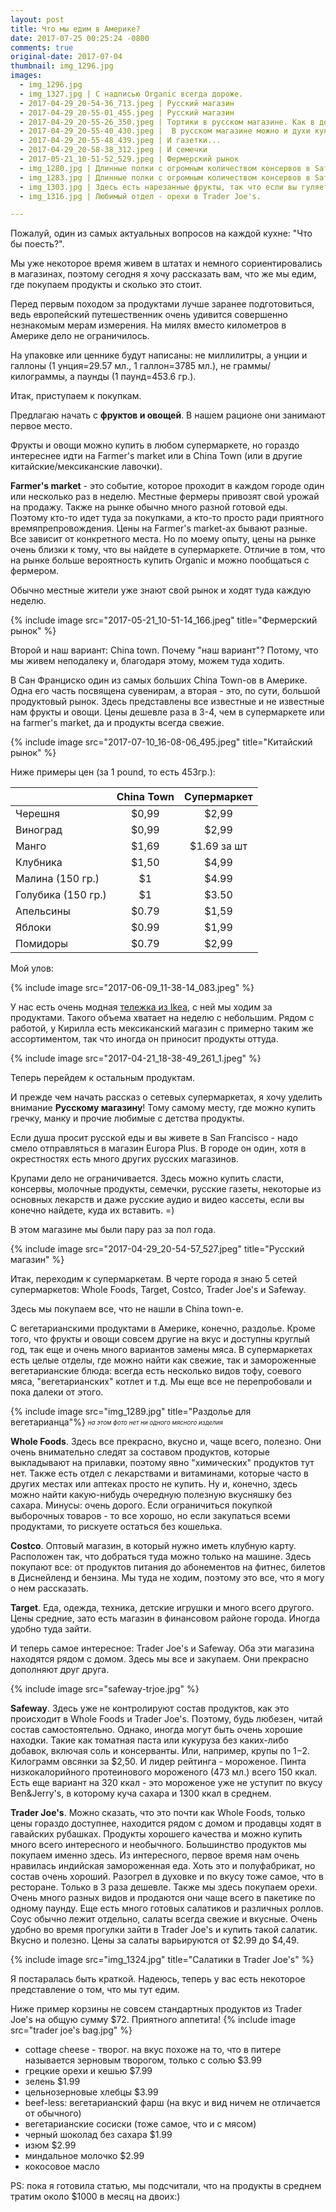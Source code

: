 ```yaml
---
layout: post
title: Что мы едим в Америке?
date: 2017-07-25 00:25:24 -0800
comments: true
original-date: 2017-07-04
thumbnail: img_1296.jpg
images:
  - img_1296.jpg
  - img_1327.jpg | С надписью Organic всегда дороже. 
  - 2017-04-29_20-54-36_713.jpeg | Русский магазин
  - 2017-04-29_20-55-01_455.jpeg | Русский магазин
  - 2017-04-29_20-55-26_350.jpeg | Тортики в русском магазине. Как в детстве, только страшно смотреть =)
  - 2017-04-29_20-55-40_430.jpeg |  В русском магазине можно и духи купить.
  - 2017-04-29_20-55-48_439.jpeg | И газетки...
  - 2017-04-29_20-58-38_312.jpeg | И семечки
  - 2017-05-21_10-51-52_529.jpeg | Фермерский рынок
  - img_1280.jpg | Длинные полки c огромным количеством консервов в Safeway
  - img_1283.jpg | Длинные полки c огромным количеством консервов в Safeway
  - img_1303.jpg | Здесь есть нарезанные фрукты, так что если вы гуляете и забежали в супермаркет, чтобы найти перекус, есть возможность купить что-то полезное.
  - img_1316.jpg | Любимый отдел - орехи в Trader Joe's.

---
```


Пожалуй, один из самых актуальных вопросов на каждой кухне: "Что бы поесть?".

Мы уже некоторое время живем в штатах и немного сориентировались в магазинах, поэтому сегодня я хочу рассказать вам, что же мы едим, где покупаем продукты и сколько это стоит.


<!--separate-->
Перед первым походом за продуктами лучше заранее подготовиться, ведь европейский путешественник очень удивится совершенно незнакомым мерам измерения. На милях вместо километров в Америке дело не ограничилось. 

На упаковке или ценнике будут написаны:
не миллилитры, а унции и галлоны (1 унция=29.57 мл., 1 галлон=3785 мл.),
не граммы/килограммы, а паунды (1 паунд=453.6 гр.). 

Итак, приступаем к покупкам. 

Предлагаю начать с **фруктов и овощей**. В нашем рационе они занимают первое место. 

Фрукты и овощи можно купить в любом супермаркете, но гораздо интереснее идти на Farmer's market или в China Town (или в другие китайские/мексиканские лавочки).

**Farmer's market** - это событие, которое проходит в каждом городе один или несколько раз в неделю. Местные фермеры привозят свой урожай на продажу. Также на рынке обычно много разной готовой еды. Поэтому кто-то идет туда за покупками, а кто-то просто ради приятного времяпрепровождения. Цены на Farmer's market-ах бывают разные. Все зависит от конкретного места. Но по моему опыту, цены на рынке очень близки к тому, что вы найдете в супермаркете. Отличие в том, что на рынке больше вероятность купить Organic и можно пообщаться с фермером. 
  
Обычно местные жители уже знают свой рынок и ходят туда каждую неделю.

{% include image src="2017-05-21_10-51-14_166.jpeg" title="Фермерский рынок" %}
 
Второй и наш вариант: China town. Почему "наш вариант"? Потому, что мы живем неподалеку и, благодаря этому, можем туда ходить. 

В Сан Франциско один из самых больших China Town-ов в Америке. Одна его часть посвящена сувенирам, а вторая - это, по сути, большой продуктовый рынок. Здесь представлены все известные и не известные нам фрукты и овощи. Цены дешевле раза в 3-4, чем в супермаркете или на farmer's market, да и продукты всегда свежие.

{% include image src="2017-07-10_16-08-06_495.jpeg" title="Китайский рынок" %}

Ниже примеры цен (за 1 pound, то есть 453гр.):

|                    | China Town | Супермаркет |
|:-------------------|:----------:|:-----------:|
|      Черешня       |   $0,99    |    $2,99    |
|      Виноград      |   $0,99    |    $2,99    |
|       Манго        |   $1,69    | $1.69 за шт |
|      Клубника      |   $1,50    |    $4,99    |
|  Малина (150 гр.)  |     $1     |    $4.99    |
| Голубика (150 гр.) |     $1     |    $3.50    |
|     Апельсины      |    $0.79   |    $1,59    |
|       Яблоки       |    $0.99   |    $1,99    |
|      Помидоры      |    $0.79   |    $2,99    |

Мой улов:

{% include image src="2017-06-09_11-38-14_083.jpeg" %}

У нас есть очень модная <a href="http://www.ikea.com/us/en/catalog/products/40330503/" target="_blank">тележка из Ikea</a>, с ней мы ходим за продуктами. Такого объема хватает на неделю с небольшим. Рядом с работой, у Кирилла есть мексиканский магазин с примерно таким же ассортиментом, так что иногда он приносит продукты оттуда.

{% include image src="2017-04-21_18-38-49_261_1.jpeg" %}


Теперь перейдем к остальным продуктам.

И прежде чем начать рассказ о сетевых супермаркетах, я хочу уделить внимание **Русскому магазину**!  Тому самому месту, где можно купить гречку, манку и прочие любимые с детства продукты. 

Если душа просит русской еды и вы живете в San Francisco - надо смело отправляться в магазин Europa Plus. В городе он один, хотя в окрестностях есть много других русских магазинов. 

Крупами дело не ограничивается. Здесь можно купить сласти, консервы, молочные продукты, семечки, русские газеты, некоторые из основных лекарств и даже русские аудио и видео кассеты, если вы конечно найдете, куда их вставить. =)

В этом магазине мы были пару раз за пол года.

{% include image src="2017-04-29_20-54-57_527.jpeg" title="Русский магазин" %}

Итак, переходим к супермаркетам. 
В черте города я знаю 5 сетей супермаркетов: Whole Foods, Target, Costco, Trader Joe's и Safeway.

Здесь мы покупаем все, что не нашли в China town-e. 

С вегетарианскими продуктами в Америке, конечно, раздолье. Кроме того, что фрукты и овощи совсем другие на вкус и доступны круглый год, так еще и очень много вариантов замены мяса. В супермаркетах есть целые отделы, где можно найти как свежие, так и замороженные вегетарианские блюда: всегда есть несколько видов тофу, соевого мяса, "вегетарианских" котлет и т.д. Мы еще все не перепробовали и пока далеки от этого.

{% include image src="img_1289.jpg" title="Раздолье для вегетарианца"%}
<sub> <sup>*на этом фото нет ни одного мясного изделия*


**Whole Foods**. Здесь все прекрасно, вкусно и, чаще всего, полезно. Они очень внимательно следят за составом продуктов, которые выкладывают на прилавки, поэтому явно "химических" продуктов тут нет. Также есть отдел с лекарствами и витаминами, которые часто в других местах или аптеках просто не купить. Ну и, конечно, здесь можно найти какую-нибудь очередную полезную вкусняшку без сахара. 
Минусы: очень дорого. Если ограничиться покупкой выборочных товаров - то все хорошо, но если закупаться всеми продуктами, то рискуете остаться без кошелька.


**Costco**. Оптовый магазин, в который нужно иметь клубную карту. Расположен так, что добраться туда можно только на машине. Здесь покупают все: от продуктов питания до абонементов на фитнес, билетов в Диснейленд и бензина. Мы туда не ходим, поэтому это все, что я могу о нем рассказать.

**Target**. Еда, одежда, техника, детские игрушки и много всего другого. Цены средние, зато есть магазин в финансовом районе города. Иногда удобно туда зайти.

И теперь самое интересное: Trader Joe's и Safeway. Оба эти магазина находятся рядом с домом. Здесь мы все и закупаем. Они прекрасно дополняют друг друга.

{% include image src="safeway-trjoe.jpg" %}

**Safeway**. Здесь уже не контролируют состав продуктов, как это происходит в Whole Foods и Trader Joe's. Поэтому, будь любезен, читай состав самостоятельно. Однако, иногда могут быть очень хорошие находки. Такие как томатная паста или кукуруза без каких-либо добавок, включая соль и консерванты. Или, например, крупы по $1-$2. Килограмм овсянки за $2,50. 
И лидер рейтинга - мороженое. Пинта низкокалорийного протеинового мороженого (473 мл.) всего 150 ккал. Есть еще вариант на 320 ккал - это мороженое уже не уступит по вкусу Ben&Jerry's, в которому куча сахара и 1300 ккал в среднем. 

**Trader Joe's**. Можно сказать, что это почти как Whole Foods, только цены гораздо доступнее, находится рядом с домом и продавцы ходят в гавайских рубашках. Продукты хорошего качества и можно купить много всего интересного и необычного. Большинство продуктов мы покупаем именно здесь. 
Из интересного, первое время нам очень нравилась индийская замороженная еда. Хоть это и полуфабрикат, но состав очень хороший. Разогрел в духовке и по вкусу тоже самое, что в ресторане. Только в 3 раза дешевле.
Также мы здесь покупаем орехи. Очень много разных видов и продаются они чаще всего в пакетике по одному паунду.
Еще есть много готовых салатиков и различных роллов. Соус обычно лежит отдельно, салаты всегда свежие и вкусные. 
Очень удобно во время прогулки зайти в Trader Joe's и купить такой салатик. Вкусно и полезно. Цены за салаты варьируются от $2.99 до $4,49.

{% include image src="img_1324.jpg" title="Салатики в Trader Joe's" %}

Я постаралась быть краткой. Надеюсь, теперь у вас есть некоторое представление о том, что мы тут едим. 

Ниже пример корзины не совсем стандартных продуктов из Trader Joe's на общую сумму $72. Приятного аппетита! 
{% include image src="trader joe's bag.jpg" %}

* cottage cheese - творог. на вкус похоже на то, что в питере называется зерновым творогом, только с солью $3.99
* грецкие орехи и кешью $7.99
* зелень $1.99
* цельнозерновые хлебцы $3.99
* beef-less: вегетарианский фарш (на вкус и вид ничем не отличается от обычного)
* вегетарианские сосиски (тоже самое, что и с мясом) 
* черный шоколад без сахара $1.99
* изюм $2.99
* миндальное молочко $2.99
* кокосовое масло

PS: пока я готовила статью, мы подсчитали, что на продукты в среднем тратим около $1000 в месяц на двоих:)

